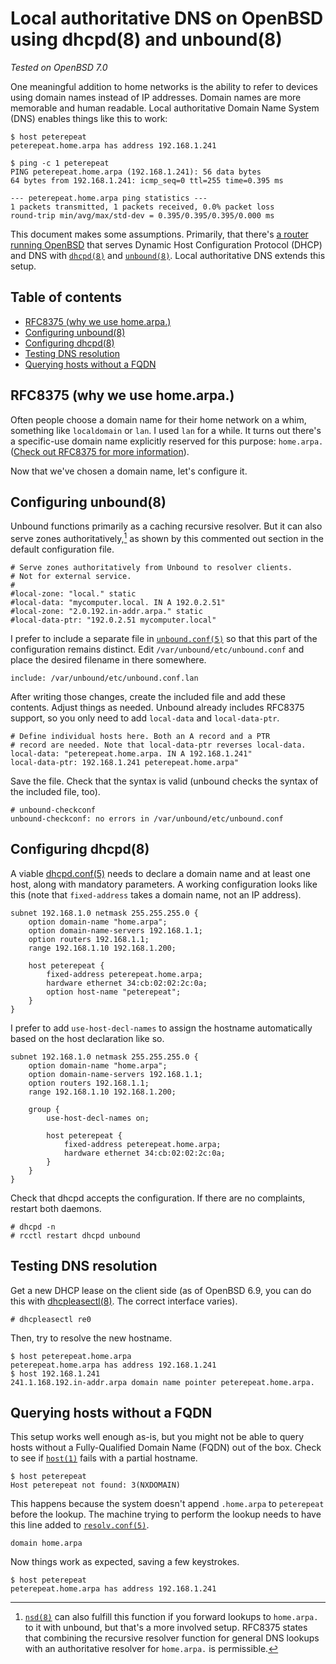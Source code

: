 # Local authoritative DNS on OpenBSD using dhcpd(8) and unbound(8)

_Tested on OpenBSD 7.0_

One meaningful addition to home networks is the ability to refer to
devices using domain names instead of IP addresses. Domain names are
more memorable and human readable. Local authoritative Domain Name
System (DNS) enables things like this to work:

    $ host peterepeat
    peterepeat.home.arpa has address 192.168.1.241

    $ ping -c 1 peterepeat
    PING peterepeat.home.arpa (192.168.1.241): 56 data bytes
    64 bytes from 192.168.1.241: icmp_seq=0 ttl=255 time=0.395 ms

    --- peterepeat.home.arpa ping statistics ---
    1 packets transmitted, 1 packets received, 0.0% packet loss
    round-trip min/avg/max/std-dev = 0.395/0.395/0.395/0.000 ms

This document makes some assumptions. Primarily, that there's [a router
running OpenBSD](/openbsd-router.html) that serves Dynamic Host
Configuration Protocol (DHCP) and DNS with
[`dhcpd(8)`](https://man.openbsd.org/dhcpd) and
[`unbound(8)`](https://man.openbsd.org/unbound). Local authoritative DNS
extends this setup.

## Table of contents

<!-- mtoc-start -->

- [RFC8375 (why we use home.arpa.)](#rfc8375-why-we-use-homearpa)
- [Configuring unbound(8)](#configuring-unbound8)
- [Configuring dhcpd(8)](#configuring-dhcpd8)
- [Testing DNS resolution](#testing-dns-resolution)
- [Querying hosts without a FQDN](#querying-hosts-without-a-fqdn)

<!-- mtoc-end -->

## RFC8375 (why we use home.arpa.)

Often people choose a domain name for their home network on a whim,
something like `localdomain` or `lan`. I used `lan` for a while. It
turns out there's a specific-use domain name explicitly reserved for
this purpose: `home.arpa.` ([Check out RFC8375 for more
information](https://datatracker.ietf.org/doc/html/rfc8375)).

Now that we've chosen a domain name, let's configure it.

## Configuring unbound(8)

Unbound functions primarily as a caching recursive resolver. But it can
also serve zones authoritatively,[^1] as shown by this commented out
section in the default configuration file.

    # Serve zones authoritatively from Unbound to resolver clients.
    # Not for external service.
    #
    #local-zone: "local." static
    #local-data: "mycomputer.local. IN A 192.0.2.51"
    #local-zone: "2.0.192.in-addr.arpa." static
    #local-data-ptr: "192.0.2.51 mycomputer.local"

I prefer to include a separate file in
[`unbound.conf(5)`](https://man.openbsd.org/unbound.conf) so that this
part of the configuration remains distinct. Edit
`/var/unbound/etc/unbound.conf` and place the desired filename in there
somewhere.

    include: /var/unbound/etc/unbound.conf.lan

After writing those changes, create the included file and add these
contents. Adjust things as needed. Unbound already includes RFC8375
support, so you only need to add `local-data` and `local-data-ptr`.

    # Define individual hosts here. Both an A record and a PTR
    # record are needed. Note that local-data-ptr reverses local-data.
    local-data: "peterepeat.home.arpa. IN A 192.168.1.241"
    local-data-ptr: 192.168.1.241 peterepeat.home.arpa"

Save the file. Check that the syntax is valid (unbound checks the syntax
of the included file, too).

    # unbound-checkconf
    unbound-checkconf: no errors in /var/unbound/etc/unbound.conf

## Configuring dhcpd(8)

A viable [dhcpd.conf(5)](https://man.openbsd.org/dhcpd.conf) needs
to declare a domain name and at least one host, along with mandatory
parameters. A working configuration looks like this (note that
`fixed-address` takes a domain name, not an IP address).

    subnet 192.168.1.0 netmask 255.255.255.0 {
    	option domain-name "home.arpa";
    	option domain-name-servers 192.168.1.1;
    	option routers 192.168.1.1;
    	range 192.168.1.10 192.168.1.200;

    	host peterepeat {
    		fixed-address peterepeat.home.arpa;
    		hardware ethernet 34:cb:02:02:2c:0a;
    		option host-name "peterepeat";
    	}
    }

I prefer to add `use-host-decl-names` to assign the hostname
automatically based on the host declaration like so.

    subnet 192.168.1.0 netmask 255.255.255.0 {
    	option domain-name "home.arpa";
    	option domain-name-servers 192.168.1.1;
    	option routers 192.168.1.1;
    	range 192.168.1.10 192.168.1.200;

    	group {
    		use-host-decl-names on;

    		host peterepeat {
    			fixed-address peterepeat.home.arpa;
    			hardware ethernet 34:cb:02:02:2c:0a;
    		}
    	}
    }

Check that dhcpd accepts the configuration. If there are no
complaints, restart both daemons.

    # dhcpd -n
    # rcctl restart dhcpd unbound

## Testing DNS resolution

Get a new DHCP lease on the client side (as of OpenBSD 6.9, you can
do this with [dhcpleasectl(8)](https://man.openbsd.org/dhcpleasectl.8).
The correct interface varies).

    # dhcpleasectl re0

Then, try to resolve the new hostname.

    $ host peterepeat.home.arpa
    peterepeat.home.arpa has address 192.168.1.241
    $ host 192.168.1.241
    241.1.168.192.in-addr.arpa domain name pointer peterepeat.home.arpa.

## Querying hosts without a FQDN

This setup works well enough as-is, but you might not be able to query
hosts without a Fully-Qualified Domain Name (FQDN) out of the box. Check
to see if [`host(1)`](https://man.openbsd.org/host) fails with a partial
hostname.

    $ host peterepeat
    Host peterepeat not found: 3(NXDOMAIN)

This happens because the system doesn't append `.home.arpa` to
`peterepeat` before the lookup. The machine trying to perform the lookup
needs to have this line added to
[`resolv.conf(5)`](https://man.openbsd.org/resolv.conf).

    domain home.arpa

Now things work as expected, saving a few keystrokes.

    $ host peterepeat
    peterepeat.home.arpa has address 192.168.1.241

[^1]:
    [`nsd(8)`](https://man.openbsd.org/nsd) can also fulfill this
    function if you forward lookups to `home.arpa.` to it with unbound, but
    that's a more involved setup. RFC8375 states that combining the
    recursive resolver function for general DNS lookups with an
    authoritative resolver for `home.arpa.` is permissible.
